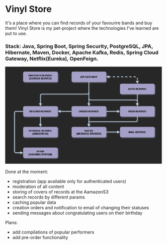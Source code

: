 # Vinyl Store
It's a place where you can find records of your favourire bands and buy them!
Vinyl Store is my pet-project where the technologies I've learned are put to use.

### Stack: Java, Spring Boot, Spring Security, PostgreSQL, JPA, Hibernate, Maven, Docker, Apache Kafka, Redis, Spring Cloud Gateway, Netflix(Eureka), OpenFeign.

![](https://github.com/xdpxrt/pet-vinyl-store/blob/main/ProjectArchitecture.PNG)

Done at the moment:
- registration (app available only for authenticated users)
- moderation of all content
- storing of covers of records at the AamazonS3
- search records by different params
- caching popular data
- creation orders and notification to email of changing their statuses 
- sending messages about congratulating users on their birthday
  
Plans:
- add compilations of popular performers
- add pre-order functionality
